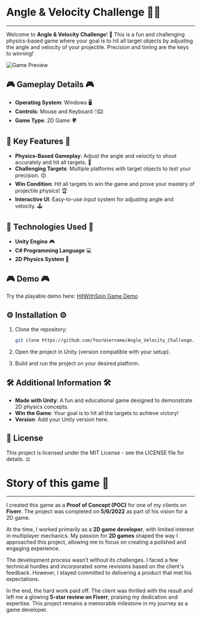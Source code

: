 
# Angle & Velocity Challenge 🎯🚀
--------------------------
Welcome to **Angle & Velocity Challenge**! 🎯 This is a fun and challenging physics-based game where your goal is to hit all target objects by adjusting the angle and velocity of your projectile. Precision and timing are the keys to winning!

![Game Preview](https://i.postimg.cc/wB9xLnYS/2024-12-10-111910.png)

## 🎮 Gameplay Details 🎮

- **Operating System**: Windows 🖥️
- **Controls**: Mouse and Keyboard 🖱️⌨️
- **Game Type**: 2D Game 🌍

## 🌟 Key Features 🌟

- **Physics-Based Gameplay**: Adjust the angle and velocity to shoot accurately and hit all targets. 🧮
- **Challenging Targets**: Multiple platforms with target objects to test your precision. 🟡
- **Win Condition**: Hit all targets to win the game and prove your mastery of projectile physics! 🏆
- **Interactive UI**: Easy-to-use input system for adjusting angle and velocity. 🕹️

## 🔧 Technologies Used 🔧

- **Unity Engine** 🎮
- **C# Programming Language** 💻
- **2D Physics System** 🌌

## 🎮 Demo 🎮

Try the playable demo here: [HitWithSpin Game Demo](https://abo-7mood.itch.io/hitwithspin)

## ⚙️ Installation ⚙️

1. Clone the repository:

   ```bash
   git clone https://github.com/YourUsername/Angle_Velocity_Challenge.git
   ```
2. Open the project in Unity (version compatible with your setup).
3. Build and run the project on your desired platform.

## 🛠️ Additional Information 🛠️

- **Made with Unity**: A fun and educational game designed to demonstrate 2D physics concepts.
- **Win the Game**: Your goal is to hit all the targets to achieve victory!
- **Version**: Add your Unity version here.

## 📜 License

This project is licensed under the MIT License - see the LICENSE file for details. ⚖️

# Story of this game 📖
--------------------------


I created this game as a **Proof of Concept (POC)** for one of my clients on **Fiverr**. The project was completed on **5/6/2022** as part of his vision for a 2D game.

At the time, I worked primarily as a **2D game developer**, with limited interest in multiplayer mechanics. My passion for **2D games** shaped the way I approached this project, allowing me to focus on creating a polished and engaging experience.

The development process wasn’t without its challenges. I faced a few technical hurdles and incorporated some revisions based on the client's feedback. However, I stayed committed to delivering a product that met his expectations. 

In the end, the hard work paid off. The client was thrilled with the result and left me a glowing **5-star review on Fiverr**, praising my dedication and expertise. This project remains a memorable milestone in my journey as a game developer.
